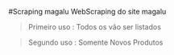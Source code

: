 #Scraping magalu
WebScraping do site magalu


> Primeiro uso : Todos os vão ser listados

> Segundo uso :  Somente Novos Produtos

